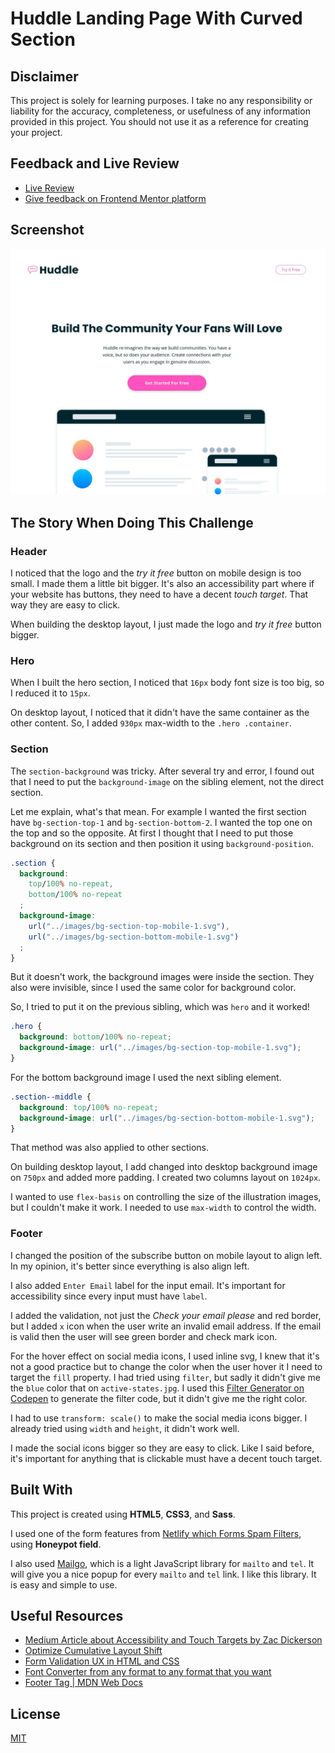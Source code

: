 # Huddle Landing Page With Curved Section

## Disclaimer

This project is solely for learning purposes. I take no any responsibility or liability for the accuracy, completeness, or usefulness of any information provided in this project. You should not use it as a reference for creating your project.

## Feedback and Live Review

- [Live Review](https://vanzahuddlecurved.netlify.app/)
- [Give feedback on Frontend Mentor platform](https://www.frontendmentor.io/solutions/huddle-landing-page-with-curved-sections-html5-css3-sass-mailgo-incqMUS_J)

## Screenshot

![Desktop preview](./screenshots/desktop.jpg)

## The Story When Doing This Challenge

### Header

I noticed that the logo and the *try it free* button on mobile design is too small. I made them a little bit bigger. It's also an accessibility part where if your website has buttons, they need to have a decent *touch target*. That way they are easy to click.

When building the desktop layout, I just made the logo and *try it free* button bigger.

### Hero

When I built the hero section, I noticed that `16px` body font size is too big, so I reduced it to `15px`.

On desktop layout, I noticed that it didn't have the same container as the other content. So, I added `930px` max-width to the `.hero .container`.

### Section

The `section-background` was tricky. After several try and error, I found out that I need to put the `background-image` on the sibling element, not the direct section. 

Let me explain, what's that mean. For example I wanted the first section have `bg-section-top-1` and `bg-section-bottom-2`. I wanted the top one on the top and so the opposite. At first I thought that I need to put those background on its section and then position it using `background-position`.

```css
.section {
  background: 
    top/100% no-repeat,
    bottom/100% no-repeat
  ;
  background-image: 
    url("../images/bg-section-top-mobile-1.svg"),
    url("../images/bg-section-bottom-mobile-1.svg")
  ;
}
```

But it doesn't work, the background images were inside the section. They also were invisible, since I used the same color for background color.

So, I tried to put it on the previous sibling, which was `hero` and it worked!

```css
.hero {
  background: bottom/100% no-repeat;
  background-image: url("../images/bg-section-top-mobile-1.svg");
}
```

For the bottom background image I used the next sibling element.

```css
.section--middle {
  background: top/100% no-repeat;
  background-image: url("../images/bg-section-bottom-mobile-1.svg");
}
```

That method was also applied to other sections.

On building desktop layout, I add changed into desktop background image on `750px` and added more padding. I created two columns layout on `1024px`.

I wanted to use `flex-basis` on controlling the size of the illustration images, but I couldn't make it work. I needed to use `max-width` to control the width.

### Footer

I changed the position of the subscribe button on mobile layout to align left. In my opinion, it's better since everything is also align left.

I also added `Enter Email` label for the input email. It's important for accessibility since every input must have `label`.

I added the validation, not just the *Check your email please* and red border, but I added `x` icon when the user write an invalid email address. If the email is valid then the user will see green border and check mark icon.

For the hover effect on social media icons, I used inline svg, I knew that it's not a good practice but to change the color when the user hover it I need to target the `fill` property. I had tried using `filter`, but sadly it didn't give me the `blue` color that on `active-states.jpg`. I used this [Filter Generator on Codepen](https://codepen.io/sosuke/pen/Pjoqqp) to generate the filter code, but it didn't give me the right color.

I had to use `transform: scale()` to make the social media icons bigger. I already tried using `width` and `height`, it didn't work well.

I made the social icons bigger so they are easy to click. Like I said before, it's important for anything that is clickable must have a decent touch target.

## Built With

This project is created using **HTML5**, **CSS3**, and **Sass**. 

I used one of the form features from [Netlify which Forms Spam Filters](https://docs.netlify.com/forms/spam-filters/), using **Honeypot field**.

I also used [Mailgo](https://mailgo.dev/), which is a light JavaScript library for `mailto` and `tel`. It will give you a nice popup for every `mailto` and `tel` link. I like this library. It is easy and simple to use.

## Useful Resources

- [ Medium Article about Accessibility and Touch Targets by Zac Dickerson](https://scribe.rip/@zacdicko/size-matters-accessibility-and-touch-targets-56e942adc0cc)
- [Optimize Cumulative Layout Shift](https://web.dev/optimize-cls/)
- [Form Validation UX in HTML and CSS](https://css-tricks.com/form-validation-ux-html-css/)
- [Font Converter from any format to any format that you want](https://www.fontconverter.io/en)
- [Footer Tag | MDN Web Docs](https://developer.mozilla.org/en-US/docs/Web/HTML/Element/footer#accessibility_concerns)

## License

[MIT](./LICENSE)
